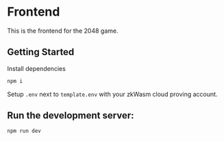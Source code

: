 # Frontend

This is the frontend for the 2048 game.

## Getting Started

Install dependencies

```bash
npm i
```

Setup `.env` next to `template.env` with your zkWasm cloud proving account.

## Run the development server:

```bash
npm run dev
```

